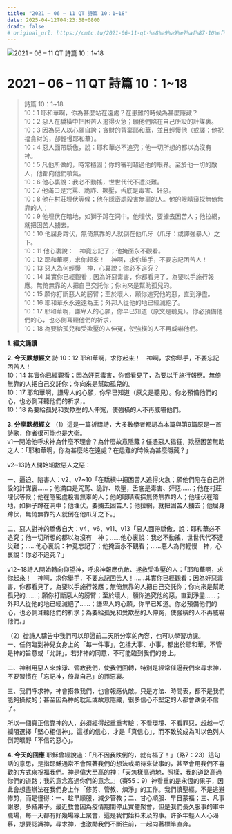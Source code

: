 ```yaml
---
title: "2021 – 06 – 11 QT 詩篇 10：1~18"
date: 2025-04-12T04:23:38+0800
draft: false
# original_url: https://cmtc.tw/2021-06-11-qt-%e8%a9%a9%e7%af%87-10%ef%bc%9a118
---
```


![2021 – 06 – 11 QT 詩篇 10：1\~18](/images/qt.jpg   "2021 – 06 – 11 QT 詩篇 10：1\~18")

# 2021 – 06 – 11 QT 詩篇 10：1\~18

> 詩篇 10：1\~18  
> 10：1 耶和華啊，你為甚麼站在遠處？在患難的時候為甚麼隱藏？  
> 10：2 惡人在驕橫中把困苦人追得火急；願他們陷在自己所設的計謀裏。  
> 10：3 因為惡人以心願自誇；貪財的背棄耶和華，並且輕慢他（或譯：他祝福貪財的，卻輕慢耶和華）。  
> 10：4 惡人面帶驕傲，說：耶和華必不追究；他一切所想的都以為沒有　神。  
> 10：5 凡他所做的，時常穩固；你的審判超過他的眼界。至於他一切的敵人，他都向他們噴氣。  
> 10：6 他心裏說：我必不動搖，世世代代不遭災難。  
> 10：7 他滿口是咒罵、詭詐、欺壓，舌底是毒害、奸惡。  
> 10：8 他在村莊埋伏等候；他在隱密處殺害無辜的人。他的眼睛窺探無倚無靠的人；  
> 10：9 他埋伏在暗地，如獅子蹲在洞中。他埋伏，要擄去困苦人；他拉網，就把困苦人擄去。  
> 10：10 他屈身蹲伏，無倚無靠的人就倒在他爪牙（爪牙：或譯強暴人）之下。  
> 10：11 他心裏說：　神竟忘記了；他掩面永不觀看。  
> 10：12 耶和華啊，求你起來！　神啊，求你舉手，不要忘記困苦人！  
> 10：13 惡人為何輕慢　神，心裏說：你必不追究？  
> 10：14 其實你已經觀看；因為奸惡毒害，你都看見了，為要以手施行報應。無倚無靠的人把自己交託你；你向來是幫助孤兒的。  
> 10：15 願你打斷惡人的膀臂；至於壞人，願你追究他的惡，直到淨盡。  
> 10：16 耶和華永永遠遠為王；外邦人從他的地已經滅絕了。  
> 10：17 耶和華啊，謙卑人的心願，你早已知道（原文是聽見）。你必預備他們的心，也必側耳聽他們的祈求，  
> 10：18 為要給孤兒和受欺壓的人伸冤，使強橫的人不再威嚇他們。

**1. 經文誦讀**

**2.  今天默想經文**
詩 10：12 耶和華啊，求你起來！　神啊，求你舉手，不要忘記困苦人！  
10：14 其實你已經觀看；因為奸惡毒害，你都看見了，為要以手施行報應。無倚無靠的人把自己交託你；你向來是幫助孤兒的。  
10：17 耶和華啊，謙卑人的心願，你早已知道（原文是聽見）。你必預備他們的心，也必側耳聽他們的祈求，。  
10：18 為要給孤兒和受欺壓的人伸冤，使強橫的人不再威嚇他們。

**3. 分享默想經文**
（1）這是一篇祈禱詩，大多數學者都認為本篇與第9篇原是一首詩歌，作者很可能也是大衛。  
v1一開始他呼求神為什麼不理會？為什麼故意隱藏？任憑惡人猖狂，欺壓困苦無助之人：「耶和華啊，你為甚麼站在遠處？在患難的時候為甚麼隱藏？」

v2\~13詩人開始細數惡人之惡：

一、逼迫、陷害人：v2、v7\~10「在驕橫中把困苦人追得火急；願他們陷在自己所設的計謀裏……；他滿口是咒罵、詭詐、欺壓，舌底是毒害、奸惡……；他在村莊埋伏等候；他在隱密處殺害無辜的人；他的眼睛窺探無倚無靠的人；他埋伏在暗地，如獅子蹲在洞中；他埋伏，要擄去困苦人；他拉網，就把困苦人擄去；他屈身蹲伏，無倚無靠的人就倒在他爪牙之下。」

二、惡人對神的驕傲自大：v4、v6、v11、v13「惡人面帶驕傲，說：耶和華必不追究；他一切所想的都以為沒有　神；……他心裏說：我必不動搖，世世代代不遭災難；……他心裏說：神竟忘記了；他掩面永不觀看；……惡人為何輕慢　神，心裏說：你必不追究？」

v12\~18詩人開始轉向仰望神，呼求神報應仇敵、拯救受欺壓的人：「耶和華啊，求你起來！　神啊，求你舉手，不要忘記困苦人！……其實你已經觀看；因為奸惡毒害，你都看見了，為要以手施行報應；無倚無靠的人把自己交託你；你向來是幫助孤兒的……；願你打斷惡人的膀臂；至於壞人，願你追究他的惡，直到淨盡……；外邦人從他的地已經滅絕了……；謙卑人的心願，你早已知道。你必預備他們的心，也必側耳聽他們的祈求；為要給孤兒和受欺壓的人伸冤，使強橫的人不再威嚇他們。」

（2）從詩人禱告中我們可以印證前二天所分享的內容，也可以學習功課。  
一、任何臨到神兒女身上的「每一件事」，包括大事、小事，都出於耶和華，不管是神的旨意或「允許」。若非神的同意，不可能臨到我們的身上。

二、神利用惡人來煉淨、管教我們，使我們回轉，特別是經常催逼我們來尋求神，不要習慣在「忘記神，倚靠自己」的罪惡裏。

三、我們呼求神，神會搭救我們，也會報應仇敵。只是方法、時間表，都不是我們能夠操縱的；甚至因為神的耽延或故意隱藏，很多信心不堅定的人都會跌倒不信了。

所以一個真正信靠神的人，必須經得起重重考驗；不看環境、不看罪惡，超越一切攔阻選擇「堅心相信神」。這樣的信心，才是「真信心」，而不致於成為叫以色列人倒斃曠野「不信的惡心」。

**4. 今天的回應**
耶穌曾經說過：「凡不因我跌倒的，就有福了！」（路7：23）這句話的意思，是指耶穌通常不會照著我們的想法或期待來做事的，甚至會用我們不喜歡的方式來祝福我們。神是偉大至高的神：「天怎樣高過地，照樣，我的道路高過你們的道路；我的意念高過你們的意念。」（賽55：9）神看重的是永恆的果子，因此會想盡辦法在我們身上作「修剪、管教、煉淨」的工作。我們讀聖經，不是逃避修剪，而是懂得：一、趁早順服，減少管教；二、甘心順服、早日蒙福；三、凡事謝恩，多結果子。最近教會因為疫情期間停止實體聚會，但是我們長久服事的軍中職場，每一天都有好幾場線上聚會，這是我們始料未及的事。許多年輕人人心渴慕，想要認識神，尋求神，也激勵我們不斷往前，一起向著標竿直奔。
